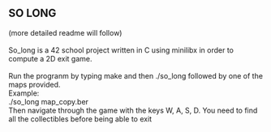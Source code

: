 ## SO LONG 

(more detailed readme will follow)<br>
<br>
So_long is a 42 school project written in C using minilibx in order to compute a 2D exit game.<br>
<br>
Run the progranm by typing make and then ./so_long followed by one of the maps provided.<br>
Example:<br>
./so_long map_copy.ber<br>
Then navigate through the game with the keys W, A, S, D. You need to find all the collectibles before being able to exit
